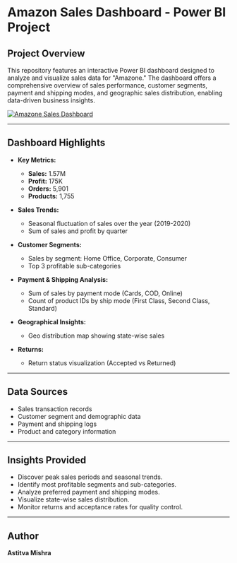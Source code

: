 # Amazon Sales Dashboard - Power BI Project

## Project Overview

This repository features an interactive Power BI dashboard designed to analyze and visualize sales data for "Amazone." The dashboard offers a comprehensive overview of sales performance, customer segments, payment and shipping modes, and geographic sales distribution, enabling data-driven business insights.

[![Amazone Sales Dashboard](image1)](https://github.com/Astitva13/Amazon-Sales-Power-BI-Dashboard/blob/main/Amazon_Sales_Dashboard.jpg)

---

## Dashboard Highlights

- **Key Metrics:**  
  - **Sales:** 1.57M  
  - **Profit:** 175K  
  - **Orders:** 5,901  
  - **Products:** 1,755

- **Sales Trends:**  
  - Seasonal fluctuation of sales over the year (2019-2020)
  - Sum of sales and profit by quarter

- **Customer Segments:**  
  - Sales by segment: Home Office, Corporate, Consumer
  - Top 3 profitable sub-categories

- **Payment & Shipping Analysis:**  
  - Sum of sales by payment mode (Cards, COD, Online)
  - Count of product IDs by ship mode (First Class, Second Class, Standard)

- **Geographical Insights:**  
  - Geo distribution map showing state-wise sales

- **Returns:**  
  - Return status visualization (Accepted vs Returned)

---

## Data Sources

- Sales transaction records
- Customer segment and demographic data
- Payment and shipping logs
- Product and category information

---

## Insights Provided

- Discover peak sales periods and seasonal trends.
- Identify most profitable segments and sub-categories.
- Analyze preferred payment and shipping modes.
- Visualize state-wise sales distribution.
- Monitor returns and acceptance rates for quality control.

---

## Author

**Astitva Mishra**
